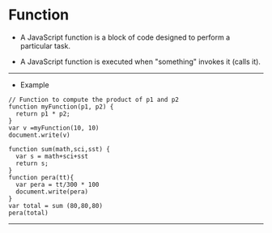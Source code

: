 
# Function
- A JavaScript function is a block of code designed to perform a particular task.

- A JavaScript function is executed when "something" invokes it (calls it).
---
- Example

```barh
// Function to compute the product of p1 and p2
function myFunction(p1, p2) {
  return p1 * p2;
}
var v =myFunction(10, 10)
document.write(v)
```
```barh
function sum(math,sci,sst) {
  var s = math+sci+sst
  return s;
}
function pera(tt){
  var pera = tt/300 * 100
  document.write(pera)
}
var total = sum (80,80,80)
pera(total)
```
----

